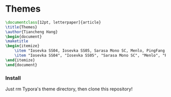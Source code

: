 # Themes

```tex
\documentclass[12pt, letterpaper]{article}
\title{Themes}
\author{Tiancheng Hang}
\begin{document}
\maketitle
\begin{itemize}
    \item "Iosevka SS04, Iosevka SS05, Sarasa Mono SC, Menlo, PingFang SC, Cascadia Code, Microsoft YaHei"
    \item "Iosevka SS04", "Iosevka SS05", "Sarasa Mono SC", "Menlo", "PingFang SC", "Cascadia Code", "Microsoft YaHei"
\end{itemize}
\end{document}
```

### Install
Just rm Typora's theme directory, then clone this repository!
